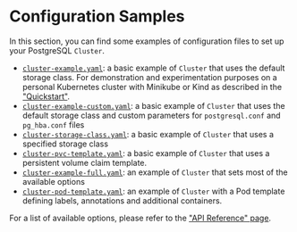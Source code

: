 # Configuration Samples

In this section, you can find some examples of configuration files to set up your PostgreSQL `Cluster`.

* [`cluster-example.yaml`](samples/cluster-example.yaml):
   a basic example of `Cluster` that uses the default storage class. For demonstration and experimentation purposes
   on a personal Kubernetes cluster with Minikube or Kind as described in the ["Quickstart"](quickstart.md).
* [`cluster-example-custom.yaml`](samples/cluster-example-custom.yaml):
   a basic example of `Cluster` that uses the default storage class and custom parameters for `postgresql.conf` and
   `pg_hba.conf` files
* [`cluster-storage-class.yaml`](samples/cluster-storage-class.yaml):
   a basic example of `Cluster` that uses a specified storage class
* [`cluster-pvc-template.yaml`](samples/cluster-pvc-template.yaml):
   a basic example of `Cluster` that uses a persistent volume claim template.
* [`cluster-example-full.yaml`](samples/cluster-example-full.yaml):
   an example of `Cluster` that sets most of the available options
* [`cluster-pod-template.yaml`](samples/cluster-pod-template.yaml):
   an example of `Cluster` with a Pod template defining labels,
   annotations and additional containers.

For a list of available options, please refer to the ["API Reference" page](api_reference.md).
